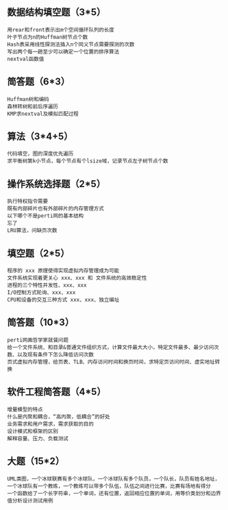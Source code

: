 ## 数据结构填空题（3*5）
```
用rear和front表示出m个空间循环队列的长度
叶子节点为n的Huffman树节点个数
Hash表采用线性探测法插入n个同义节点需要探测的次数
写出两个每一趟至少可以确定一个位置的排序算法
nextval函数值
```

## 简答题（6*3）
```
Huffman树和编码
森林转树和前后序遍历
KMP求nextval及模拟匹配过程
```

## 算法（3*4+5）
```
代码填空，图的深度优先遍历
求平衡树第k小节点，每个节点有个lsize域，记录节点左子树节点个数
```

## 操作系统选择题（2*5）
```
执行特权指令需要
既有内部碎片也有外部碎片的内存管理方式
以下哪个不是perti网的基本结构
忘了
LRU算法，问缺页次数
```

## 填空题（2*5）
```
程序的 xxx 原理使得实现虚拟内存管理成为可能
文件系统实现着更关心 xxx、xxx 和 文件系统的高效稳定性
进程的三个特性并发性、xxx、xxx
I/O控制方式轮询、xxx、xxx
CPU和设备的交互三种方式 xxx、xxx、独立编址
```

## 简答题（10*3）
```
perti网画哲学家就餐问题
给一个文件系统、和目录&普通文件组织方式，计算文件最大大小，特定文件最多、最少访问次数、以及现有条件下怎么降低访问次数
页式虚拟内存管理，给页表、TLB、内存访问时间和换页时间，求特定页访问时间、虚实地址转换
```

## 软件工程简答题（4*5）
```
增量模型的特点
什么是内聚和耦合，“高内聚，低耦合”的好处
业务需求和用户需求，需求获取的目的
设计模式和框架的区别
解释容量、压力、负载测试
```

## 大题（15*2）
```
UML类图，一个冰球联赛有多个冰球队，一个冰球队有多个队员，一个队长，队员有姓名地址，一个冰球队有一个教练，一个教练可以带多个队伍，队伍之间进行比赛，比赛有场地有得分
一个函数给了一个长字符串，一个单词，还有位置，返回相应位置的单词，用等价类划分和边界值分析设计测试用例
```